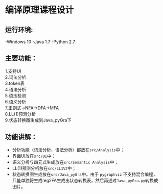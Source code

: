 # 编译原理课程设计 

运行环境:
----
-Windows 10
-Java 1.7
-Python 2.7 <br> 

主要功能：
----
1.支持UI <br> 
2.词法分析<br> 
3.token表<br> 
4.语法分析<br> 
5.语法检测<br> 
6.语义分析<br> 
7.正则式->NFA->DFA->MFA<br> 
8.LL(1)预测分析<br> 
9.状态转换图生成到Java_pyGra下<br>

功能讲解：
----
* 分析功能（词法分析、语法分析）都放在`src/Analysis`中；
* 界面UI放在`src/UI`中；
* 语义分析与四元式生成放在`src/Semantic Analysis`中；
* LL(1)预测分析放在`src/LL1V2`中；
* 状态转换图生成放在`src/Java_pyGra`中。由于 `pygraphviz` 不支持混合编程，只能单独将生成reg2FA生成出状态转换表，然后再通过`Java_pyGra.py`转换成图片。
